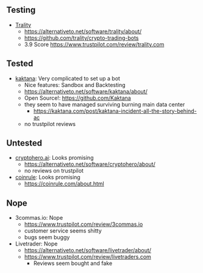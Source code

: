 ## Testing

- [Trality](https://www.trality.com/)
  - https://alternativeto.net/software/trality/about/
  - https://github.com/trality/crypto-trading-bots
  - 3.9 Score https://www.trustpilot.com/review/trality.com

## Tested

- [kaktana](https://kaktana.com/): Very complicated to set up a bot
  - Nice features: Sandbox and Backtesting
  - https://alternativeto.net/software/kaktana/about/
  - Open Source!: https://github.com/Kaktana
  - they seem to have managed surviving burning main data center
    - https://kaktana.com/post/kaktana-incident-all-the-story-behind-ac
  - no trustpilot reviews

## Untested

- [cryptohero.ai](https://cryptohero.ai/): Looks promising
  - https://alternativeto.net/software/cryptohero/about/
  - no reviews on trustpilot
- [coinrule](https://coinrule.com/about.html): Looks promising
  - https://coinrule.com/about.html

## Nope

- 3commas.io: Nope
  - https://www.trustpilot.com/review/3commas.io
  - customer service seems shitty
  - bugs seem buggy
- Livetrader: Nope
  - https://alternativeto.net/software/livetrader/about/
  - https://www.trustpilot.com/review/livetraders.com
    - Reviews seem bought and fake
